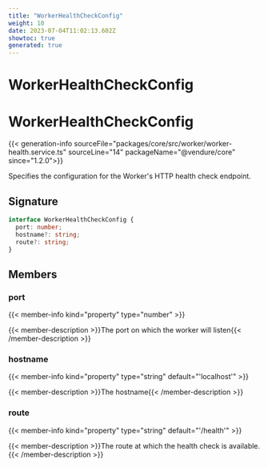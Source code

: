 ```yaml
---
title: "WorkerHealthCheckConfig"
weight: 10
date: 2023-07-04T11:02:13.602Z
showtoc: true
generated: true
---
```

<!-- This file was generated from the Vendure source. Do not modify. Instead, re-run the "docs:build" script -->

# WorkerHealthCheckConfig
<div class="symbol">


# WorkerHealthCheckConfig

{{< generation-info sourceFile="packages/core/src/worker/worker-health.service.ts" sourceLine="14" packageName="@vendure/core" since="1.2.0">}}

Specifies the configuration for the Worker's HTTP health check endpoint.

## Signature

```TypeScript
interface WorkerHealthCheckConfig {
  port: number;
  hostname?: string;
  route?: string;
}
```
## Members

### port

{{< member-info kind="property" type="number"  >}}

{{< member-description >}}The port on which the worker will listen{{< /member-description >}}

### hostname

{{< member-info kind="property" type="string" default="'localhost'"  >}}

{{< member-description >}}The hostname{{< /member-description >}}

### route

{{< member-info kind="property" type="string" default="'/health'"  >}}

{{< member-description >}}The route at which the health check is available.{{< /member-description >}}


</div>
